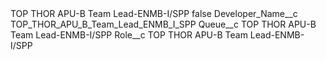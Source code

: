 <?xml version="1.0" encoding="UTF-8"?>
<CustomMetadata xmlns="http://soap.sforce.com/2006/04/metadata" xmlns:xsi="http://www.w3.org/2001/XMLSchema-instance" xmlns:xsd="http://www.w3.org/2001/XMLSchema">
    <label>TOP THOR APU-B Team Lead-ENMB-I/SPP</label>
    <protected>false</protected>
    <values>
        <field>Developer_Name__c</field>
        <value xsi:type="xsd:string">TOP_THOR_APU_B_Team_Lead_ENMB_I_SPP</value>
    </values>
    <values>
        <field>Queue__c</field>
        <value xsi:type="xsd:string">TOP THOR APU-B Team Lead-ENMB-I/SPP</value>
    </values>
    <values>
        <field>Role__c</field>
        <value xsi:type="xsd:string">TOP THOR APU-B Team Lead-ENMB-I/SPP</value>
    </values>
</CustomMetadata>
